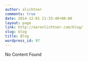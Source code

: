 ```yaml
---
author: alichtner
comments: true
date: 2014-12-01 21:33:40+00:00
layout: page
link: http://aaronlichtner.com/blog/
slug: blog
title: Blog
wordpress_id: 97
---
```


No Content Found
